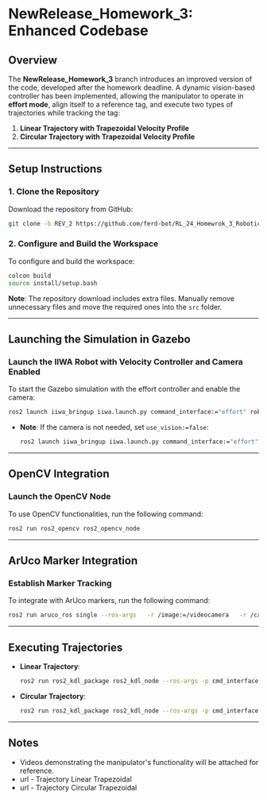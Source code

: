 # NewRelease_Homework_3: Enhanced Codebase

## Overview

The **NewRelease_Homework_3** branch introduces an improved version of the code, developed after the homework deadline. A dynamic vision-based controller has been implemented, allowing the manipulator to operate in **effort mode**, align itself to a reference tag, and execute two types of trajectories while tracking the tag:

1. **Linear Trajectory with Trapezoidal Velocity Profile**
2. **Circular Trajectory with Trapezoidal Velocity Profile**

---

## Setup Instructions

### 1. Clone the Repository
Download the repository from GitHub:
```bash
git clone -b REV_2 https://github.com/ferd-bot/RL_24_Homewrok_3_Robotics.git
```

### 2. Configure and Build the Workspace
To configure and build the workspace:
```bash
colcon build
source install/setup.bash
```

**Note**: The repository download includes extra files. Manually remove unnecessary files and move the required ones into the `src` folder.

---

## Launching the Simulation in Gazebo

### Launch the IIWA Robot with Velocity Controller and Camera Enabled
To start the Gazebo simulation with the effort controller and enable the camera:
```bash
ros2 launch iiwa_bringup iiwa.launch.py command_interface:="effort" robot_controller:="effort_controller" use_sim:="true" use_vision:="true"
```

- **Note**: If the camera is not needed, set `use_vision:=false`:
  ```bash
  ros2 launch iiwa_bringup iiwa.launch.py command_interface:="effort" robot_controller:="effort_controller" use_sim:="true" use_vision:="false"
  ```

---

## OpenCV Integration

### Launch the OpenCV Node
To use OpenCV functionalities, run the following command:
```bash
ros2 run ros2_opencv ros2_opencv_node
```

---

## ArUco Marker Integration

### Establish Marker Tracking
To integrate with ArUco markers, run the following command:
```bash
ros2 run aruco_ros single --ros-args   -r /image:=/videocamera   -r /camera_info:=/videocamera_info   -p marker_id:=201   -p marker_size:=0.1   -p reference_frame:=camera_link   -p marker_frame:=aruco_marker_frame   -p camera_frame:=camera_link
```

---

## Executing Trajectories

- **Linear Trajectory**:
  ```bash
  ros2 run ros2_kdl_package ros2_kdl_node --ros-args -p cmd_interface:=effort -p trajectory:=linear
  ```

- **Circular Trajectory**:
  ```bash
  ros2 run ros2_kdl_package ros2_kdl_node --ros-args -p cmd_interface:=effort -p trajectory:=circular
  ```

---

## Notes

- Videos demonstrating the manipulator's functionality will be attached for reference.
- url - Trajectory Linear Trapezoidal
- url - Trajectory Circular Trapezoidal
